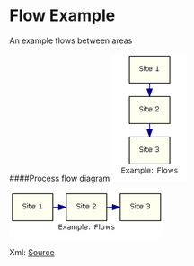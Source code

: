 Flow Example
===========

An example flows between areas

####Process flow diagram
![Process Flow Output](./process-top-flow.png)

![Process Flow Output](./process-left-flow.png)

Xml: [Source](./ProcessFlow.xml) 
